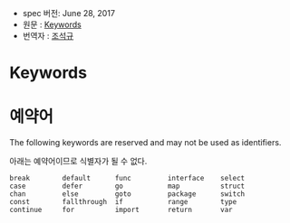  * spec 버전: June 28, 2017
 * 원문 : [Keywords](https://golang.org/ref/spec#Keywords)
 * 번역자 : [조석규](@ezaurum)

# Keywords

# 예약어

The following keywords are reserved and may not be used as identifiers.

아래는 예약어이므로 식별자가 될 수 없다.

```
break        default      func         interface    select
case         defer        go           map          struct
chan         else         goto         package      switch
const        fallthrough  if           range        type
continue     for          import       return       var
```
